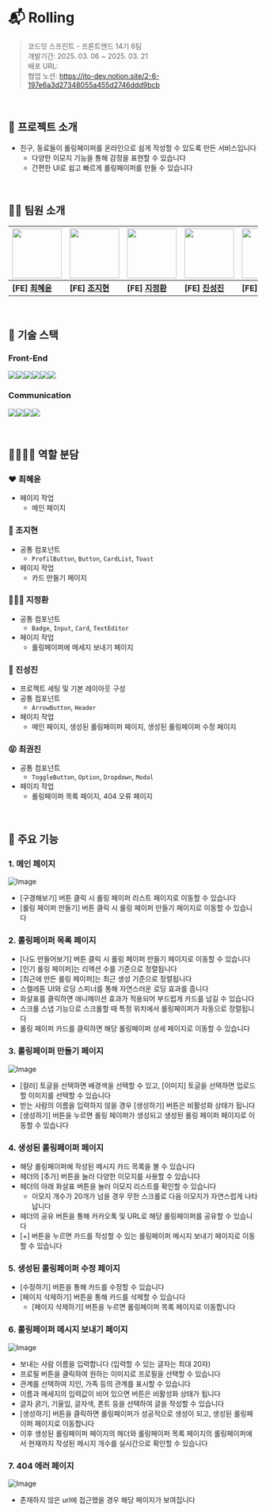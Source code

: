 # 📬 Rolling
> 코드잇 스프린트 - 프론트엔드 14기 6팀
<br>개발기간: 2025. 03. 06 ~ 2025. 03. 21
<br>배포 URL: 
<br>협업 노션: <https://ito-dev.notion.site/2-6-197e6a3d27348055a455d2746ddd9bcb>

<br>

## 🚀 프로젝트 소개
- 친구, 동료들이 롤링페이퍼를 온라인으로 쉽게 작성할 수 있도록 만든 서비스입니다
  - 다양한 이모지 기능을 통해 감정을 표현할 수 있습니다
  - 간편한 UI로 쉽고 빠르게 롤링페이퍼를 만들 수 있습니다
   
<br>

## 💁🏻 팀원 소개
| <a href="https://github.com/rachelchoi11"><img src="이미지URL1" width="100"></a> | <a href="https://github.com/zeon0xx0"><img src="이미지URL2" width="100"></a> | <a href="https://github.com/jeonghwanJay"><img src="이미지URL3" width="100"></a> | <a href="https://github.com/cozy-ito"><img src="이미지URL4" width="100"></a> | <a href="https://github.com/kwonjin2"><img src="이미지URL5" width="100"></a> |
|------|------|------|------|------|
| **[FE] [최혜윤](https://github.com/rachelchoi11)** | **[FE] [조지현](https://github.com/zeon0xx0)** | **[FE] [지정환](https://github.com/jeonghwanJay)** | **[FE] [진성진](https://github.com/cozy-ito)** | **[FE] [최권진](https://github.com/kwonjin2)** |

<br>

## 🔧 기술 스택
### Front-End
<img src="https://img.shields.io/badge/html5-E34F26?style=for-the-badge&logo=html5&logoColor=white"><img src="https://img.shields.io/badge/module css-1572B6?style=for-the-badge&logo=module css3&logoColor=white"><img src="https://img.shields.io/badge/javascript-F7DF1E?style=for-the-badge&logo=javascript&logoColor=white"><img src="https://img.shields.io/badge/react-61DAFB?style=for-the-badge&logo=react&logoColor=black"><img src="https://img.shields.io/badge/eslint-4B32C3?style=for-the-badge&logo=eslint&logoColor=white"><img src="https://img.shields.io/badge/prettier-F7B93E?style=for-the-badge&logo=prettier&logoColor=white">

### Communication
<img src="https://img.shields.io/badge/github-181717?style=for-the-badge&logo=github&logoColor=white"><img src="https://img.shields.io/badge/git-F05032?style=for-the-badge&logo=git&logoColor=white"><img src="https://img.shields.io/badge/discord-5865F2?style=for-the-badge&logo=discord&logoColor=white"><img src="https://img.shields.io/badge/notion-000000?style=for-the-badge&logo=notion&logoColor=white">

<br>

## 🫱🏻‍🫲🏻 역할 분담
### ❤️ 최혜윤
- 페이지 작업
  - 메인 페이지 

### 🍑 조지현
- 공통 컴포넌트
  - `ProfilButton`, `Button`, `CardList`, `Toast`
- 페이지 작업
  - 카드 만들기 페이지
    
### 🧑🏻‍🦱 지정환
- 공통 컴포넌트
  - `Badge`, `Input`, `Card`, `TextEditor`
- 페이지 작업
  - 롤링페이퍼에 메세지 보내기 페이지 
    
### 🤗 진성진
- 프로젝트 세팅 및 기본 레이아웃 구성 
- 공통 컴포넌트
  - `ArrowButton`, `Header`
- 페이지 작업
  - 메인 페이지, 생성된 롤링페이퍼 페이지, 생성된 롤링페이퍼 수정 페이지 
        
### 😝 최권진 
- 공통 컴포넌트
  - `ToggleButton`, `Option`, `Dropdown`, `Modal`
- 페이지 작업
  - 롤링페이퍼 목록 페이지, 404 오류 페이지 

<br>        

## 📌 주요 기능

### 1. 메인 페이지
![Image](https://github.com/user-attachments/assets/419be682-f89b-4529-83e6-e9793e4c79df)
- [구경해보기] 버튼 클릭 시 롤링 페이퍼 리스트 페이지로 이동할 수 있습니다 
- [롤링 페이퍼 만들기] 버튼 클릭 시 롤링 페이퍼 만들기 페이지로 이동할 수 있습니다

### 2. 롤링페이퍼 목록 페이지
- [나도 만들어보기] 버튼 클릭 시 롤링 페이퍼 만들기 페이지로 이동할 수 있습니다 
- [인기 롤링 페이퍼]는 리액션 수를 기준으로 정렬됩니다
- [최근에 만든 롤링 페이퍼]는 최근 생성 기준으로 정렬됩니다
- 스켈레톤 UI와 로딩 스피너를 통해 자연스러운 로딩 효과를 줍니다
- 화살표를 클릭하면 애니메이션 효과가 적용되어 부드럽게 카드를 넘길 수 있습니다 
- 스크롤 스냅 기능으로 스크롤할 때 특정 위치에서 롤링페이퍼가 자동으로 정렬됩니다
- 롤링 페이퍼 카드를 클릭하면 해당 롤링페이퍼 상세 페이지로 이동할 수 있습니다

### 3. 롤링페이퍼 만들기 페이지
![Image](https://github.com/user-attachments/assets/1a4b6073-e659-42dc-9c83-0cee21026850)
- [컬러] 토글을 선택하면 배경색을 선택할 수 있고, [이미지] 토글을 선택하면 업로드할 이미지를 선택할 수 있습니다
- 받는 사람의 이름을 입력하지 않을 경우 [생성하기] 버튼은 비활성화 상태가 됩니다
- [생성하기] 버튼을 누르면 롤링 페이퍼가 생성되고 생성된 롤링 페이퍼 페이지로 이동할 수 있습니다
 
### 4. 생성된 롤링페이퍼 페이지
- 해당 롤링페이퍼에 작성된 메시지 카드 목록을 볼 수 있습니다
- 헤더의 [추가] 버튼을 눌러 다양한 이모지를 사용할 수 있습니다
- 헤더의 아래 화살표 버튼을 눌러 이모지 리스트를 확인할 수 있습니다
  - 이모지 개수가 20개가 넘을 경우 무한 스크롤로 다음 이모지가 자연스럽게 나타납니다 
- 헤더의 공유 버튼을 통해 카카오톡 및 URL로 해당 롤링페이퍼를 공유할 수 있습니다
- [+] 버튼을 누르면 카드를 작성할 수 있는 롤링페이퍼 메시지 보내기 페이지로 이동할 수 있습니다

### 5. 생성된 롤링페이퍼 수정 페이지
- [수정하기] 버튼을 통해 카드를 수정할 수 있습니다
- [페이지 삭제하기] 버튼을 통해 카드를 삭제할 수 있습니다
	- [페이지 삭제하기] 버튼을 누르면 롤링페이퍼 목록 페이지로 이동합니다 
  
### 6. 롤링페이퍼 메시지 보내기 페이지
![Image](https://github.com/user-attachments/assets/7a06445d-a00b-4834-966a-c4940aeb755e)
- 보내는 사람 이름을 입력합니다 (입력할 수 있는 글자는 최대 20자)
- 프로필 버튼을 클릭하여 원하는 이미지로 프로필을 선택할 수 있습니다 
- 관계를 선택하여 지인, 가족 등의 관계를 표시할 수 있습니다
- 이름과 메세지의 입력값이 비어 있으면 버튼은 비활성화 상태가 됩니다
- 글자 굵기, 기울임, 글자색, 폰트 등을 선택하여 글을 작성할 수 있습니다
- [생성하기] 버튼을 클릭하면 롤링페이퍼가 성공적으로 생성이 되고, 생성된 롤링페이퍼 페이지로 이동합니다 
- 이후 생성된 롤링페이퍼 페이지의 헤더와 롤링페이퍼 목록 페이지의 롤링페이퍼에서 현재까지 작성된 메시지 개수를 실시간으로 확인할 수 있습니다 
  
### 7. 404 에러 페이지
![Image](https://github.com/user-attachments/assets/8570b24c-89dd-4ff6-b896-4416ad50dd8b)
- 존재하지 않은 url에 접근했을 경우 해당 페이지가 보여집니다 
